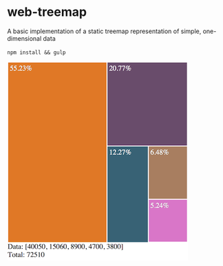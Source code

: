 web-treemap
===========

A basic implementation of a static treemap representation of simple, one-dimensional data

`npm install && gulp`

![Example image](Example.png)
